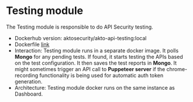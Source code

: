 # Testing module

The Testing module is responsible to do API Security testing. 

- Dockerhub version: aktosecurity/akto-api-testing:local
- Dockerfile [link](https://github.com/akto-api-security/akto/blob/master/docker-compose.yml#L24)
- Interaction: Testing module runs in a separate docker image. It polls **Mongo** for any pending tests. If found, it starts testing the APIs based on the test configuration. It then saves the test reports in **Mongo**. It might sometimes trigger an API call to **Puppeteer server** if the chrome-recording functionality is being used for automatic auth token generation.
- Architecture: Testing module docker runs on the same instance as Dashboard.
